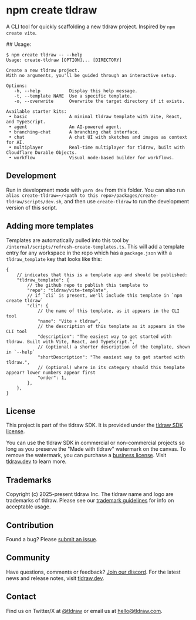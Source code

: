 # npm create tldraw

A CLI tool for quickly scaffolding a new tldraw project. Inspired by `npm create vite`.

## Usage:

```
$ npm create tldraw -- --help
Usage: create-tldraw [OPTION]... [DIRECTORY]

Create a new tldraw project.
With no arguments, you'll be guided through an interactive setup.

Options:
   -h, --help           Display this help message.
   -t, --template NAME  Use a specific template.
   -o, --overwrite      Overwrite the target directory if it exists.

Available starter kits:
 • basic                A minimal tldraw template with Vite, React, and TypeScript.
 • agent                An AI-powered agent.
 • branching-chat       A branching chat interface.
 • chat                 A chat UI with sketches and images as context for AI.
 • multiplayer          Real-time multiplayer for tldraw, built with Cloudflare Durable Objects.
 • workflow             Visual node-based builder for workflows.
```

## Development

Run in development mode with `yarn dev` from this folder.
You can also run `alias create-tldraw=~/<path to this repo>/packages/create-tldraw/scripts/dev.sh`, and then use `create-tldraw` to run the development version of this script.

## Adding more templates

Templates are automatically pulled into this tool by `/internal/scripts/refresh-create-templates.ts`.
This will add a template entry for any workspace in the repo which has a `package.json` with a `tldraw_template` key that looks like this:

```jsonc
{
	// indicates that this is a template app and should be published:
	"tldraw_template": {
		// the github repo to publish this template to
		"repo": "tldraw/vite-template",
		// if `cli` is present, we'll include this template in `npm create tldraw`
		"cli": {
			// the name of this template, as it appears in the CLI tool
			"name": "Vite + tldraw",
			// the description of this template as it appears in the CLI tool
			"description": "The easiest way to get started with tldraw. Built with Vite, React, and TypeScript.",
			// (optional) a shorter description of the template, shown in `--help`
			"shortDescription": "The easiest way to get started with tldraw.",
			// (optional) where in its category should this template appear? lower numbers appear first
			"order": 1,
		},
	},
}
```

## License

This project is part of the tldraw SDK. It is provided under the [tldraw SDK license](https://github.com/tldraw/tldraw/blob/main/LICENSE.md).

You can use the tldraw SDK in commercial or non-commercial projects so long as you preserve the "Made with tldraw" watermark on the canvas. To remove the watermark, you can purchase a [business license](https://tldraw.dev#pricing). Visit [tldraw.dev](https://tldraw.dev) to learn more.

## Trademarks

Copyright (c) 2025-present tldraw Inc. The tldraw name and logo are trademarks of tldraw. Please see our [trademark guidelines](https://github.com/tldraw/tldraw/blob/main/TRADEMARKS.md) for info on acceptable usage.

## Contribution

Found a bug? Please [submit an issue](https://github.com/tldraw/tldraw/issues/new).

## Community

Have questions, comments or feedback? [Join our discord](https://discord.gg/rhsyWMUJxd). For the latest news and release notes, visit [tldraw.dev](https://tldraw.dev).

## Contact

Find us on Twitter/X at [@tldraw](https://twitter.com/tldraw) or email us at [hello@tldraw.com](mailto:hello@tldraw.com).
